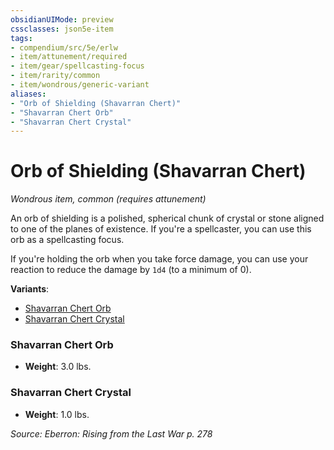 ```yaml
---
obsidianUIMode: preview
cssclasses: json5e-item
tags:
- compendium/src/5e/erlw
- item/attunement/required
- item/gear/spellcasting-focus
- item/rarity/common
- item/wondrous/generic-variant
aliases: 
- "Orb of Shielding (Shavarran Chert)"
- "Shavarran Chert Orb"
- "Shavarran Chert Crystal"
---
```

# Orb of Shielding (Shavarran Chert)
*Wondrous item, common (requires attunement)*  


An orb of shielding is a polished, spherical chunk of crystal or stone aligned to one of the planes of existence. If you're a spellcaster, you can use this orb as a spellcasting focus.

If you're holding the orb when you take force damage, you can use your reaction to reduce the damage by `1d4` (to a minimum of 0).

**Variants**:
- [Shavarran Chert Orb](#Shavarran%20Chert%20Orb)
- [Shavarran Chert Crystal](#Shavarran%20Chert%20Crystal)

### Shavarran Chert Orb

- **Weight**: 3.0 lbs.

### Shavarran Chert Crystal

- **Weight**: 1.0 lbs.


*Source: Eberron: Rising from the Last War p. 278*